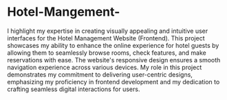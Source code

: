 # Hotel-Mangement-

I highlight my expertise in creating visually appealing and intuitive user interfaces for the Hotel Management Website (Frontend). This project showcases my ability to enhance the online experience for hotel guests by allowing them to seamlessly browse rooms, check features, and make reservations with ease. The website's responsive design ensures a smooth navigation experience across various devices. My role in this project demonstrates my commitment to delivering user-centric designs, emphasizing my proficiency in frontend development and my dedication to crafting seamless digital interactions for users.
